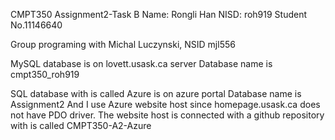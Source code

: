 CMPT350 Assignment2-Task B
Name: Rongli Han
NISD: roh919
Student No.11146640

Group programing with Michal Luczynski, NSID mjl556

MySQL database is on lovett.usask.ca server
Database name is cmpt350_roh919

SQL database with is called Azure is on azure portal
Database name is Assignment2
And I use Azure website host since homepage.usask.ca does not have PDO driver.
The website host is connected with a github repository with is called CMPT350-A2-Azure